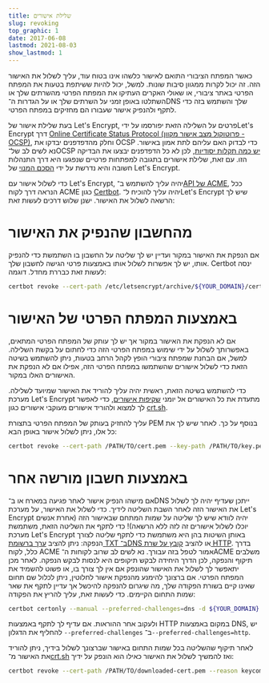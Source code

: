 ```yaml
---
title: שלילת אישורים
slug: revoking
top_graphic: 1
date: 2017-06-08
lastmod: 2021-08-03
show_lastmod: 1
---
```



כאשר המפתח הציבורי התואם לאישור כלשהו אינו בטוח עוד, עליך לשלול את האישור הזה. זה יכול לקרות ממגוון סיבות שונות. למשל, יכול להיות ששיתפת בטעות את המפתח הפרטי באתר ציבורי, או שאולי האקרים העתיקו את המפתח הפרטי מהשרתים שלך או השתלטו באופן זמני על השרתים שלך או על הגדרות ה־DNS שלך והשתמש בזה כדי לתקף ולהנפיק אישור שעבורו הם מחזיקים במפתח הפרטי.

בעת שלילת אישור של Let's Encrypt, פרטים על השלילה הזאת יפורסמו על ידיLet's Encrypt דרך [Online Certificate Status Protocol (פרוטוקול מצב אישור מקוון - OCSP)](https://en.wikipedia.org/wiki/Online_Certificate_Status_Protocol), וחלק מהדפדפנים יבדקו את OCSP כדי לבדוק האם עליהם לתת אמון באישור. נא לשים לב של־OCSP [יש כמה תקלות יסודיות](https://www.imperialviolet.org/2011/03/18/revocation.html), לכן לא כל הדפדפנים יבצעו את הבדיקה הזו. עם זאת, שלילת אישורים בתגובה למפתחות פרטיים שנפגעו היא דרך התנהלות חשובה והיא נדרשת על ידי [הסכם המנוי](/repository) של Let's Encrypt.

כדי לשלול אישור עם Let's Encrypt, יהיה עליך להשתמש ב־[API של ACME](https://github.com/letsencrypt/boulder/blob/master/docs/acme-divergences.md), ככל הנראה דרך לקוח ACME כגון [Certbot](https://certbot.eff.org/). יהיה עליך להוכיח ל־Let's Encrypt שיש לך הרשאה לשלול את האישור. ישנן שלוש דרכים לעשות זאת:

# מהחשבון שהנפיק את האישור

אם הנפקת את האישור במקור ועדיין יש לך שליטה על החשבון בו השתמשת כדי להנפיק אותו, יש לך אפשרות לשלול אותו באמצעות פרטי הגישה לחשבון שלך. Certbot ינסה לעשות זאת כבררת מחדל. דוגמה:

```bash
certbot revoke --cert-path /etc/letsencrypt/archive/${YOUR_DOMAIN}/cert1.pem --reason keycompromise
```

# באמצעות המפתח הפרטי של האישור

אם לא הנפקת את האישור במקור אך יש לך עותק של המפתח הפרטי המתאים, באפשרותך לשלול על ידי שימוש במפתח הפרטי הזה כדי לחתום על בקשת השלילה. למשל, אם הבחנת שמפתח ציבורי הופץ לקהל הרחב בטעות, ניתן להשתמש בשיטה הזאת כדי לשלול אישורים שהשתמשו במפתח הפרטי הזה, אפילו אם לא הנפקת את האישורים האלו במקור.

כדי להשתמש בשיטה הזאת, ראשית יהיה עליך להוריד את האישור שמיועד לשלילה. מערכת Let's Encrypt מתעדת את כל האישורים אל יומני [שקיפות אישורים](https://www.certificate-transparency.org/), כדי לאפשר לך למצוא ולהוריד אישורים מעוקבי אישורים כגון [crt.sh](https://crt.sh/).

עליך להחזיק בעותק של המפתח הפרטי בתצורת PEM בנוסף על כך. לאחר שיש לך את כל אלו, ניתן לשלול אישור באופן הבא:

```bash
certbot revoke --cert-path /PATH/TO/cert.pem --key-path /PATH/TO/key.pem --reason keycompromise
```

# באמצעות חשבון מורשה אחר

אם מישהו הנפיק אישור לאחר פגיעה במארח או ב־DNS ייתכן שעדיף יהיה לך לשלול את האישור הזה לאחר השבת השליטה לידיך. כדי לשלול את האישור, על מערכת Let's Encrypt יהיה לוודא שיש לך שליטה על שמות המתחם שבאישור הזה (אחרת אנשים יוכלו לשלול אישורים זה לזה ללא הרשאה)! כדי לתקף את השליטה הזאת, משתמשת מערכת Let's Encrypt באותן השיטות בהן היא משתמשת כדי לתקף שליטה לצורך הנפקה: ניתן להציב [ערך ברשומת TXT ב־DNS ](https://tools.ietf.org/html/rfc8555#section-8.4) או להציב [קובץ על שרת HTTP](https://tools.ietf.org/html/rfc8555#section-8.3). בדרך כלל, לקוח ACME אמור לטפל בזה עבורך. נא לשים לב שרוב לקוחות ה־ACME משלבים תיקוף והנפקה, לכן הדרך היחידה לבקש תיקופים היא לנסות לבקש הנפקה. לאחר מכן יתאפשר לך לשלול את האישור שהונפק אם אין לך צורך בו, או פשוט להשמיד את המפתח הפרטי. אם ברצונך להימנע מהנפקת אישור לחלוטין, ניתן לכלול שם תחום שאינו קיים בשורת הפקודה שלך, מה שיגרום להנפקה להיכשל אך עדיין לתקף את שאר שמות התחום הקיימים. כדי לעשות זאת, עליך להריץ את הפקודה:

```bash
certbot certonly --manual --preferred-challenges=dns -d ${YOUR_DOMAIN} -d nonexistent.${YOUR_DOMAIN}
```

ולעקוב אחר ההוראות. אם עדיף לך לתקף באמצעות HTTP במקום באמצעות DNS, יש להחליף את הדגלון `‎--preferred-challenges` ב־`‎--preferred-challenges=http`.

לאחר תיקוף שהשליטה בכל שמות התחום באישור שברצונך לשלול בידיך, ניתן להוריד את האישור מ־[crt.sh](https://crt.sh/) ואז להמשיך לשלול את האישור כאילו הוא הונפק על ידיך:

```bash
certbot revoke --cert-path /PATH/TO/downloaded-cert.pem --reason keycompromise
```
